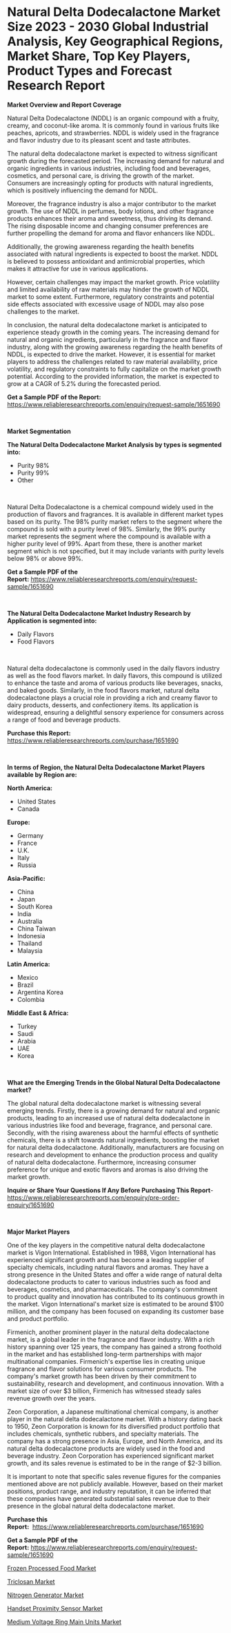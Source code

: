 <p><h1>Natural Delta Dodecalactone Market Size 2023 - 2030 Global Industrial Analysis, Key Geographical Regions, Market Share, Top Key Players, Product Types and Forecast Research Report</h1></p><p><strong>Market Overview and Report Coverage</strong></p>
<p><p>Natural Delta Dodecalactone (NDDL) is an organic compound with a fruity, creamy, and coconut-like aroma. It is commonly found in various fruits like peaches, apricots, and strawberries. NDDL is widely used in the fragrance and flavor industry due to its pleasant scent and taste attributes.</p><p>The natural delta dodecalactone market is expected to witness significant growth during the forecasted period. The increasing demand for natural and organic ingredients in various industries, including food and beverages, cosmetics, and personal care, is driving the growth of the market. Consumers are increasingly opting for products with natural ingredients, which is positively influencing the demand for NDDL.</p><p>Moreover, the fragrance industry is also a major contributor to the market growth. The use of NDDL in perfumes, body lotions, and other fragrance products enhances their aroma and sweetness, thus driving its demand. The rising disposable income and changing consumer preferences are further propelling the demand for aroma and flavor enhancers like NDDL.</p><p>Additionally, the growing awareness regarding the health benefits associated with natural ingredients is expected to boost the market. NDDL is believed to possess antioxidant and antimicrobial properties, which makes it attractive for use in various applications.</p><p>However, certain challenges may impact the market growth. Price volatility and limited availability of raw materials may hinder the growth of NDDL market to some extent. Furthermore, regulatory constraints and potential side effects associated with excessive usage of NDDL may also pose challenges to the market.</p><p>In conclusion, the natural delta dodecalactone market is anticipated to experience steady growth in the coming years. The increasing demand for natural and organic ingredients, particularly in the fragrance and flavor industry, along with the growing awareness regarding the health benefits of NDDL, is expected to drive the market. However, it is essential for market players to address the challenges related to raw material availability, price volatility, and regulatory constraints to fully capitalize on the market growth potential. According to the provided information, the market is expected to grow at a CAGR of 5.2% during the forecasted period.</p></p>
<p><strong>Get a Sample PDF of the Report:</strong> <a href="https://www.reliableresearchreports.com/enquiry/request-sample/1651690">https://www.reliableresearchreports.com/enquiry/request-sample/1651690</a></p>
<p>&nbsp;</p>
<p><strong>Market Segmentation</strong></p>
<p><strong>The Natural Delta Dodecalactone Market Analysis by types is segmented into:</strong></p>
<p><ul><li>Purity 98%</li><li>Purity 99%</li><li>Other</li></ul></p>
<p>&nbsp;</p>
<p><p>Natural Delta Dodecalactone is a chemical compound widely used in the production of flavors and fragrances. It is available in different market types based on its purity. The 98% purity market refers to the segment where the compound is sold with a purity level of 98%. Similarly, the 99% purity market represents the segment where the compound is available with a higher purity level of 99%. Apart from these, there is another market segment which is not specified, but it may include variants with purity levels below 98% or above 99%.</p></p>
<p><strong>Get a Sample PDF of the Report:</strong>&nbsp;<a href="https://www.reliableresearchreports.com/enquiry/request-sample/1651690">https://www.reliableresearchreports.com/enquiry/request-sample/1651690</a></p>
<p>&nbsp;</p>
<p><strong>The Natural Delta Dodecalactone Market Industry Research by Application is segmented into:</strong></p>
<p><ul><li>Daily Flavors</li><li>Food Flavors</li></ul></p>
<p>&nbsp;</p>
<p><p>Natural delta dodecalactone is commonly used in the daily flavors industry as well as the food flavors market. In daily flavors, this compound is utilized to enhance the taste and aroma of various products like beverages, snacks, and baked goods. Similarly, in the food flavors market, natural delta dodecalactone plays a crucial role in providing a rich and creamy flavor to dairy products, desserts, and confectionery items. Its application is widespread, ensuring a delightful sensory experience for consumers across a range of food and beverage products.</p></p>
<p><strong>Purchase this Report:</strong>&nbsp; <a href="https://www.reliableresearchreports.com/purchase/1651690">https://www.reliableresearchreports.com/purchase/1651690</a></p>
<p>&nbsp;</p>
<p><strong>In terms of Region, the Natural Delta Dodecalactone Market Players available by Region are:</strong></p>
<p>
    <p> <strong> North America: </strong>
        <ul>
            <li>United States</li>
            <li>Canada</li>
        </ul>
        </p> 
    <p> <strong> Europe: </strong>
        <ul>
            <li>Germany</li>
            <li>France</li>
            <li>U.K.</li>
            <li>Italy</li>
            <li>Russia</li>
        </ul>
        </p> 
    <p> <strong> Asia-Pacific: </strong>
        <ul>
            <li>China</li>
            <li>Japan</li>
            <li>South Korea</li>
            <li>India</li>
            <li>Australia</li>
            <li>China Taiwan</li>
            <li>Indonesia</li>
            <li>Thailand</li>
            <li>Malaysia</li>
        </ul>
        </p> 
    <p> <strong> Latin America: </strong>
        <ul>
            <li>Mexico</li>
            <li>Brazil</li>
            <li>Argentina Korea</li>
            <li>Colombia</li>
        </ul>
        </p> 
    <p> <strong> Middle East & Africa: </strong>
        <ul>
            <li>Turkey</li>
            <li>Saudi</li>
            <li>Arabia</li>
            <li>UAE</li>
            <li>Korea</li>
        </ul>
    </p>
    </p>
<p>&nbsp;</p>
<p><strong>What are the Emerging Trends in the Global Natural Delta Dodecalactone market?</strong></p>
<p><p>The global natural delta dodecalactone market is witnessing several emerging trends. Firstly, there is a growing demand for natural and organic products, leading to an increased use of natural delta dodecalactone in various industries like food and beverage, fragrance, and personal care. Secondly, with the rising awareness about the harmful effects of synthetic chemicals, there is a shift towards natural ingredients, boosting the market for natural delta dodecalactone. Additionally, manufacturers are focusing on research and development to enhance the production process and quality of natural delta dodecalactone. Furthermore, increasing consumer preference for unique and exotic flavors and aromas is also driving the market growth.</p></p>
<p><strong>Inquire or Share Your Questions If Any Before Purchasing This Report</strong>- <a href="https://www.reliableresearchreports.com/enquiry/pre-order-enquiry/1651690">https://www.reliableresearchreports.com/enquiry/pre-order-enquiry/1651690</a></p>
<p>&nbsp;</p>
<p><strong>Major Market Players</strong></p>
<p><p>One of the key players in the competitive natural delta dodecalactone market is Vigon International. Established in 1988, Vigon International has experienced significant growth and has become a leading supplier of specialty chemicals, including natural flavors and aromas. They have a strong presence in the United States and offer a wide range of natural delta dodecalactone products to cater to various industries such as food and beverages, cosmetics, and pharmaceuticals. The company's commitment to product quality and innovation has contributed to its continuous growth in the market. Vigon International's market size is estimated to be around $100 million, and the company has been focused on expanding its customer base and product portfolio.</p><p>Firmenich, another prominent player in the natural delta dodecalactone market, is a global leader in the fragrance and flavor industry. With a rich history spanning over 125 years, the company has gained a strong foothold in the market and has established long-term partnerships with major multinational companies. Firmenich's expertise lies in creating unique fragrance and flavor solutions for various consumer products. The company's market growth has been driven by their commitment to sustainability, research and development, and continuous innovation. With a market size of over $3 billion, Firmenich has witnessed steady sales revenue growth over the years.</p><p>Zeon Corporation, a Japanese multinational chemical company, is another player in the natural delta dodecalactone market. With a history dating back to 1950, Zeon Corporation is known for its diversified product portfolio that includes chemicals, synthetic rubbers, and specialty materials. The company has a strong presence in Asia, Europe, and North America, and its natural delta dodecalactone products are widely used in the food and beverage industry. Zeon Corporation has experienced significant market growth, and its sales revenue is estimated to be in the range of $2-3 billion.</p><p>It is important to note that specific sales revenue figures for the companies mentioned above are not publicly available. However, based on their market positions, product range, and industry reputation, it can be inferred that these companies have generated substantial sales revenue due to their presence in the global natural delta dodecalactone market.</p></p>
<p><strong>Purchase this Report:</strong>&nbsp;&nbsp;<a href="https://www.reliableresearchreports.com/purchase/1651690">https://www.reliableresearchreports.com/purchase/1651690</a></p>
<p></p>
<p><strong>Get a Sample PDF of the Report:</strong>&nbsp;<a href="https://www.reliableresearchreports.com/enquiry/request-sample/1651690">https://www.reliableresearchreports.com/enquiry/request-sample/1651690</a></p>
<p><p><a href="https://www.linkedin.com/pulse/frozen-processed-food-market-challenges-opportunities-growth/">Frozen Processed Food Market</a></p><p><a href="https://medium.com/@royalmiller09/triclosan-market-size-growth-forecast-2023-2030-ce217c947e4c">Triclosan Market</a></p><p><a href="https://medium.com/@loyceharber/nitrogen-generator-market-size-growth-forecast-2023-2030-26992b4a8e71">Nitrogen Generator Market</a></p><p><a href="https://www.linkedin.com/pulse/handset-proximity-sensor-market-research-report-unlocks/">Handset Proximity Sensor Market</a></p><p><a href="https://www.linkedin.com/pulse/medium-voltage-ring-main-units-market-challenges/">Medium Voltage Ring Main Units Market</a></p></p>